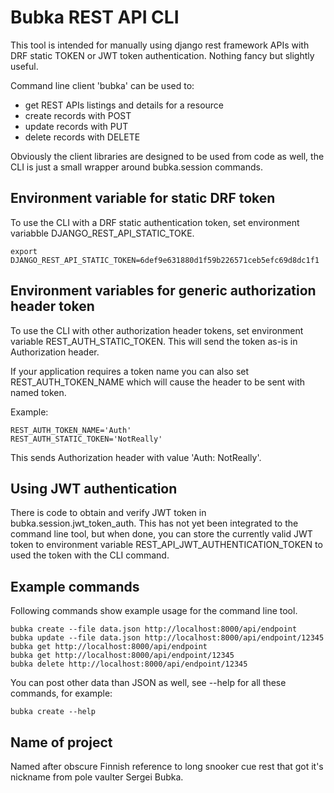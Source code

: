 
Bubka REST API CLI
==================

This tool is intended for manually using django rest framework APIs with DRF static TOKEN or
JWT token authentication. Nothing fancy but slightly useful.

Command line client 'bubka' can be used to:

* get REST APIs listings and details for a resource
* create records with POST
* update records with PUT
* delete records with DELETE

Obviously the client libraries are designed to be used from code as well, the CLI is just
a small wrapper around bubka.session commands.

Environment variable for static DRF token
-----------------------------------------

To use the CLI with a DRF static authentication token, set environment variabble
DJANGO_REST_API_STATIC_TOKE.

```
export DJANGO_REST_API_STATIC_TOKEN=6def9e631880d1f59b226571ceb5efc69d8dc1f1
```

Environment variables for generic authorization header token
------------------------------------------------------------

To use the CLI with other authorization header tokens, set environment variable
REST_AUTH_STATIC_TOKEN. This will send the token as-is in Authorization header.

If your application requires a token name you can also set REST_AUTH_TOKEN_NAME
which will cause the header to be sent with named token.

Example:

```
REST_AUTH_TOKEN_NAME='Auth'
REST_AUTH_STATIC_TOKEN='NotReally'
```

This sends Authorization header with value 'Auth: NotReally'.

Using JWT authentication
------------------------

There is code to obtain and verify JWT token in bubka.session.jwt_token_auth. This
has not yet been integrated to the command line tool, but when done, you can store the
currently valid JWT token to environment variable REST_API_JWT_AUTHENTICATION_TOKEN to
used the token with the CLI command.

Example commands
----------------

Following commands show example usage for the command line tool.

```
bubka create --file data.json http://localhost:8000/api/endpoint
bubka update --file data.json http://localhost:8000/api/endpoint/12345
bubka get http://localhost:8000/api/endpoint
bubka get http://localhost:8000/api/endpoint/12345
bubka delete http://localhost:8000/api/endpoint/12345
```

You can post other data than JSON as well, see --help for all these commands, for example:

```
bubka create --help
```

Name of project
---------------

Named after obscure Finnish reference to long snooker cue rest that got it's nickname from
pole vaulter Sergei Bubka.
